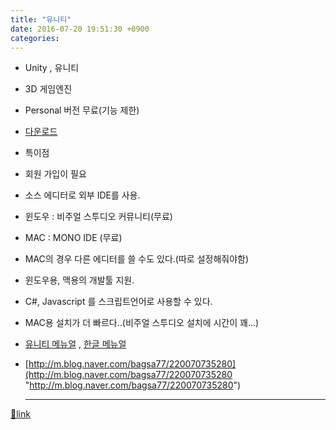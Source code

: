 ```yaml
---
title: "유니티"
date: 2016-07-20 19:51:30 +0900
categories: 
---
```

  

- Unity , 유니티
- 3D 게임엔진
- Personal 버전 무료(기능 제한)
- [다운로드](https://unity3d.com/kr/get-unity/download "다운로드")

- 특이점
- 회원 가입이 필요
- 소스 에디터로 외부 IDE를 사용.
- 윈도우 : 비주얼 스투디오 커뮤니티(무료)
- MAC : MONO IDE (무료)
- MAC의 경우 다른 에디터를 쓸 수도 있다.(따로 설정해줘야함)


- 윈도우용, 맥용의 개발툴 지원.
- C#, Javascript 를 스크립트언어로 사용할 수 있다.
- MAC용 설치가 더 빠르다..(비주얼 스투디오 설치에 시간이 꽤...)

- [유니티 메뉴얼](http://docs.unity3d.com/kr/current/Manual/class-Rigidbody2D.html "유니티 메뉴얼") , [한글 메뉴얼](https://docs.unity3d.com/kr/current/Manual/ "한글 메뉴얼")
- [http://m.blog.naver.com/bagsa77/220070735280](http://m.blog.naver.com/bagsa77/220070735280 "http://m.blog.naver.com/bagsa77/220070735280")



  ***
[🔗link](http://www.mins01.com/mh/tech/read/1023)